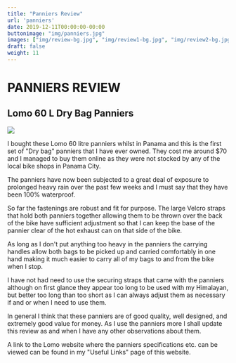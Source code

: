 ```yaml
---
title: "Panniers Review"
url: 'panniers'
date: 2019-12-11T00:00:00-00:00
buttonimage: "img/panniers.jpg"
images: ["img/review-bg.jpg", "img/review1-bg.jpg", "img/review2-bg.jpg"]
draft: false
weight: 11
---
```


# PANNIERS REVIEW

## Lomo 60 L Dry Bag Panniers 

![](../img/panniers1.jpg)

I bought these Lomo 60 litre panniers whilst in Panama and this is the first set of "Dry bag" panniers that I have ever owned. They cost me around $70 and I managed to buy them online as they were not stocked by any of the local bike shops in Panama City.

The panniers have now been subjected to a great deal of exposure to prolonged heavy rain over the past few weeks and I must say that they have been 100% waterproof.

So far the fastenings are robust and fit for purpose. The large Velcro straps that hold both panniers together allowing them to be thrown over the back of the bike have sufficient adjustment so that I can keep the base of the pannier clear of the hot exhaust can on that side of the bike.

As long as I don't put anything too heavy in the panniers the carrying handles allow both bags to be picked up and carried comfortably in one hand making it much easier to carry all of my bags to and from the bike when I stop. 

I have not had need to use the securing straps that came with the panniers although on first glance they appear too long to be used with my Himalayan, but better too long than too short as I can always adjust them as necessary if and or when I need to use them.

In general I think that these panniers are of good quality, well designed, and extremely good value for money. As I use the panniers more I shall update this review as and when I have any other observations about them.

A link to the Lomo website where the panniers specifications etc. can be viewed can be found in my "Useful Links" page of this website.
